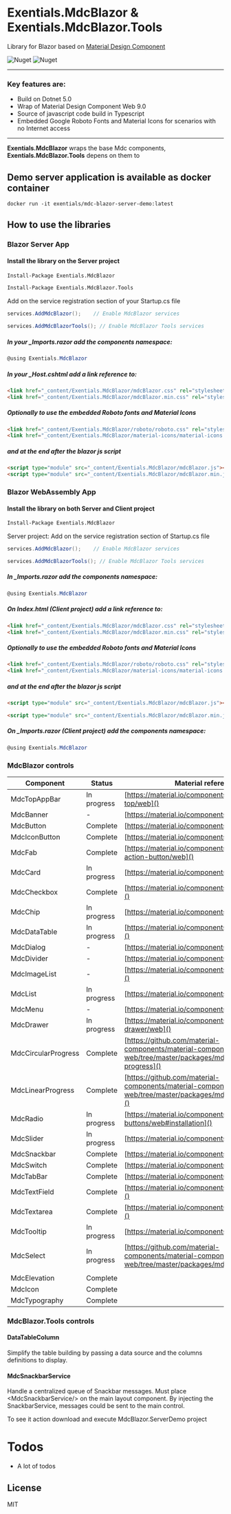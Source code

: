 # Exentials.MdcBlazor & Exentials.MdcBlazor.Tools
Library for Blazor based on [Material Design Component]

![Nuget](https://img.shields.io/nuget/v/Exentials.MdcBlazor?label=nuget%20Exentials.MdcBlazor) 
![Nuget](https://img.shields.io/nuget/v/Exentials.MdcBlazor.Tools?label=nuget%20Exentials.MdcBlazor.Tools)
___
### Key features are:

- Build on Dotnet 5.0
- Wrap of Material Design Component Web 9.0
- Source of javascript code build in Typescript
- Embedded Google Roboto Fonts and Material Icons for scenarios with no Internet access
___

**Exentials.MdcBlazor** wraps the base Mdc components, **Exentials.MdcBlazor.Tools** depens on them to 

## Demo server application is available as docker container 
```
docker run -it exentials/mdc-blazor-server-demo:latest
```

## How to use the libraries

### Blazor Server App

#### Install the library on the Server project

```sh
Install-Package Exentials.MdcBlazor

Install-Package Exentials.MdcBlazor.Tools
```

Add on the service registration section of your Startup.cs file
```csharp
services.AddMdcBlazor();    // Enable MdcBlazor services

services.AddMdcBlazorTools(); // Enable MdcBlazor Tools services

```

##### In your _Imports.razor add the components namespace:

```csharp
@using Exentials.MdcBlazor
```

##### In your _Host.cshtml add a link reference to:

```html
<link href="_content/Exentials.MdcBlazor/mdcBlazor.css" rel="stylesheet" />  <!-- develop -->
<link href="_content/Exentials.MdcBlazor/mdcBlazor.min.css" rel="stylesheet" />  <!-- production -->
```

##### Optionally to use the embedded Roboto fonts and Material Icons 

```html
<link href="_content/Exentials.MdcBlazor/roboto/roboto.css" rel="stylesheet" />
<link href="_content/Exentials.MdcBlazor/material-icons/material-icons.css" rel="stylesheet" />
```
##### and at the end after the blazor js script
```html
<script type="module" src="_content/Exentials.MdcBlazor/mdcBlazor.js"></script> <!-- develop -->
<script type="module" src="_content/Exentials.MdcBlazor/mdcBlazor.min.js"></script> <!-- production -->
```

### Blazor WebAssembly App

#### Install the library on both Server and Client project

```sh
Install-Package Exentials.MdcBlazor
```

Server project: Add on the service registration section of Startup.cs file
```csharp
services.AddMdcBlazor();    // Enable MdcBlazor services

services.AddMdcBlazorTools(); // Enable MdcBlazor Tools services
```

##### In _Imports.razor add the components namespace:

```csharp
@using Exentials.MdcBlazor
```

##### On Index.html (Client project) add a link reference to:

```html
<link href="_content/Exentials.MdcBlazor/mdcBlazor.css" rel="stylesheet" />  <!-- develop -->
<link href="_content/Exentials.MdcBlazor/mdcBlazor.min.css" rel="stylesheet" />  <!-- production -->
```

##### Optionally to use the embedded Roboto fonts and Material Icons 

```html
<link href="_content/Exentials.MdcBlazor/roboto/roboto.css" rel="stylesheet" />
<link href="_content/Exentials.MdcBlazor/material-icons/material-icons.css" rel="stylesheet" />
```
##### and at the end after the blazor js script
```html
<script type="module" src="_content/Exentials.MdcBlazor/mdcBlazor.js"></script> <!-- develop -->

<script type="module" src="_content/Exentials.MdcBlazor/mdcBlazor.min.js"></script> <!-- production -->
```

##### On _Imports.razor (Client project) add the components namespace:

```csharp
@using Exentials.MdcBlazor
```

### MdcBlazor controls
|Component|Status|Material reference|
|-|-|-|
|MdcTopAppBar|In progress|[https://material.io/components/app-bars-top/web]()|
|MdcBanner|-|[https://material.io/components/banners/web]()|
|MdcButton|Complete|[https://material.io/components/buttons/web]()|
|MdcIconButton|Complete|[https://material.io/components/buttons/web]()|
|MdcFab|Complete|[https://material.io/components/buttons-floating-action-button/web]()|
|MdcCard|In progress|[https://material.io/components/cards/web]()|
|MdcCheckbox|Complete|[https://material.io/components/checkboxes/web]()|
|MdcChip|In progress|[https://material.io/components/chips/web]()|
|MdcDataTable|In progress|[https://material.io/components/data-tables/web]()|
|MdcDialog|-|[https://material.io/components/dialogs/we]()|
|MdcDivider|-|[https://material.io/components/dividers/web]()|
|MdcImageList|-|[https://material.io/components/image-lists/web]()|
|MdcList|In progress|[https://material.io/components/lists/web]()|
|MdcMenu|-|[https://material.io/components/menus/web]()|
|MdcDrawer|In progress|[https://material.io/components/navigation-drawer/web]()|
|MdcCircularProgress|Complete|[https://github.com/material-components/material-components-web/tree/master/packages/mdc-circular-progress]()|
|MdcLinearProgress|Complete|[https://github.com/material-components/material-components-web/tree/master/packages/mdc-linear-progress]()|
|MdcRadio|In progress|[https://material.io/components/radio-buttons/web#installation]()|
|MdcSlider|In progress|[https://material.io/components/sliders/web]()|
|MdcSnackbar|Complete|[https://material.io/components/snackbars/web]()|
|MdcSwitch|Complete|[https://material.io/components/switches/web]()|
|MdcTabBar|Complete|[https://material.io/components/tabs]()|
|MdcTextField|Complete|[https://material.io/components/text-fields/web]()|
|MdcTextarea|Complete|[https://material.io/components/text-fields/web]()|
|MdcTooltip|In progress|[https://material.io/components/tooltips/web]()|
|MdcSelect|In progress|[https://github.com/material-components/material-components-web/tree/master/packages/mdc-select]()|
||||
|MdcElevation|Complete||
|MdcIcon|Complete||
|MdcTypography|Complete||

### MdcBlazor.Tools controls

#### DataTableColumn
Simplify the table building by passing a data source and the columns definitions to display.

#### MdcSnackbarService
Handle a centralized queue of Snackbar messages.
Must place \<MdcSnackbarService/> on the main layout component.
By injecting the SnackbarService, messages could be sent to the main control.


To see it action download and execute MdcBlazor.ServerDemo project

# Todos

- A lot of todos

License
----

MIT


[Material Design Component]: <https://material.io/components?platform=web>